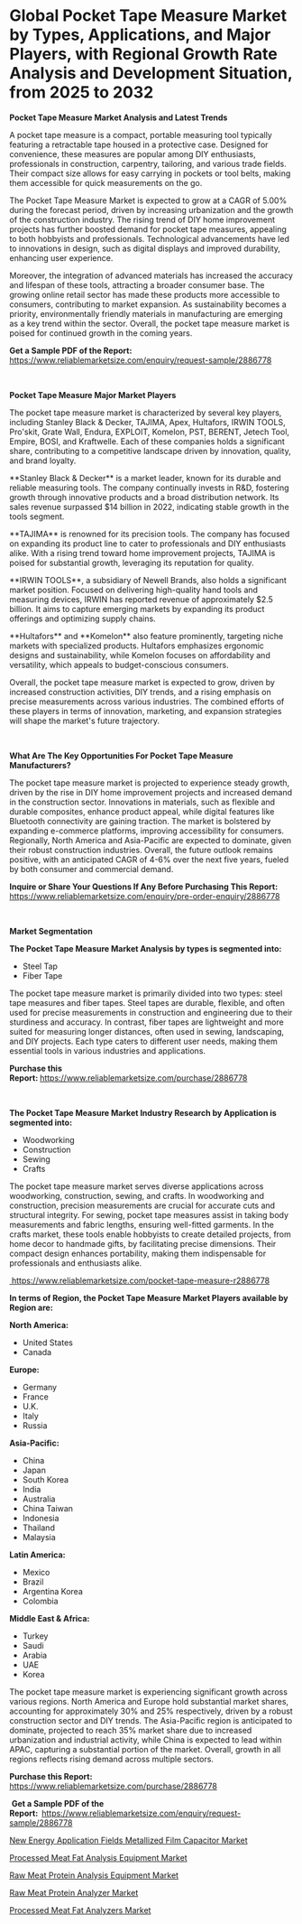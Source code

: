 <p><h1>Global Pocket Tape Measure Market by Types, Applications, and Major Players, with Regional Growth Rate Analysis and Development Situation, from 2025 to 2032</h1></p><p><strong>Pocket Tape Measure Market Analysis and Latest Trends</strong></p>
<p><p>A pocket tape measure is a compact, portable measuring tool typically featuring a retractable tape housed in a protective case. Designed for convenience, these measures are popular among DIY enthusiasts, professionals in construction, carpentry, tailoring, and various trade fields. Their compact size allows for easy carrying in pockets or tool belts, making them accessible for quick measurements on the go.</p><p>The Pocket Tape Measure Market is expected to grow at a CAGR of 5.00% during the forecast period, driven by increasing urbanization and the growth of the construction industry. The rising trend of DIY home improvement projects has further boosted demand for pocket tape measures, appealing to both hobbyists and professionals. Technological advancements have led to innovations in design, such as digital displays and improved durability, enhancing user experience.</p><p>Moreover, the integration of advanced materials has increased the accuracy and lifespan of these tools, attracting a broader consumer base. The growing online retail sector has made these products more accessible to consumers, contributing to market expansion. As sustainability becomes a priority, environmentally friendly materials in manufacturing are emerging as a key trend within the sector. Overall, the pocket tape measure market is poised for continued growth in the coming years.</p></p>
<p><strong>Get a Sample PDF of the Report:&nbsp;</strong> <a href="https://www.reliablemarketsize.com/enquiry/request-sample/2886778?utm_campaign=1999&utm_medium=2&utm_source=Github&utm_content=ia&utm_term=13032025&utm_id=pocket-tape-measure">https://www.reliablemarketsize.com/enquiry/request-sample/2886778</a></p>
<p>&nbsp;</p>
<p><strong>Pocket Tape Measure Major Market Players</strong></p>
<p><p>The pocket tape measure market is characterized by several key players, including Stanley Black & Decker, TAJIMA, Apex, Hultafors, IRWIN TOOLS, Pro'skit, Grate Wall, Endura, EXPLOIT, Komelon, PST, BERENT, Jetech Tool, Empire, BOSI, and Kraftwelle. Each of these companies holds a significant share, contributing to a competitive landscape driven by innovation, quality, and brand loyalty.</p><p>**Stanley Black & Decker** is a market leader, known for its durable and reliable measuring tools. The company continually invests in R&D, fostering growth through innovative products and a broad distribution network. Its sales revenue surpassed $14 billion in 2022, indicating stable growth in the tools segment.</p><p>**TAJIMA** is renowned for its precision tools. The company has focused on expanding its product line to cater to professionals and DIY enthusiasts alike. With a rising trend toward home improvement projects, TAJIMA is poised for substantial growth, leveraging its reputation for quality.</p><p>**IRWIN TOOLS**, a subsidiary of Newell Brands, also holds a significant market position. Focused on delivering high-quality hand tools and measuring devices, IRWIN has reported revenue of approximately $2.5 billion. It aims to capture emerging markets by expanding its product offerings and optimizing supply chains.</p><p>**Hultafors** and **Komelon** also feature prominently, targeting niche markets with specialized products. Hultafors emphasizes ergonomic designs and sustainability, while Komelon focuses on affordability and versatility, which appeals to budget-conscious consumers.</p><p>Overall, the pocket tape measure market is expected to grow, driven by increased construction activities, DIY trends, and a rising emphasis on precise measurements across various industries. The combined efforts of these players in terms of innovation, marketing, and expansion strategies will shape the market's future trajectory.</p></p>
<p>&nbsp;</p>
<p><strong>What Are The Key Opportunities For Pocket Tape Measure Manufacturers?</strong></p>
<p><p>The pocket tape measure market is projected to experience steady growth, driven by the rise in DIY home improvement projects and increased demand in the construction sector. Innovations in materials, such as flexible and durable composites, enhance product appeal, while digital features like Bluetooth connectivity are gaining traction. The market is bolstered by expanding e-commerce platforms, improving accessibility for consumers. Regionally, North America and Asia-Pacific are expected to dominate, given their robust construction industries. Overall, the future outlook remains positive, with an anticipated CAGR of 4-6% over the next five years, fueled by both consumer and commercial demand.</p></p>
<p><strong>Inquire or Share Your Questions If Any Before Purchasing This Report:</strong> <a href="https://www.reliablemarketsize.com/enquiry/pre-order-enquiry/2886778?utm_campaign=1999&utm_medium=2&utm_source=Github&utm_content=ia&utm_term=13032025&utm_id=pocket-tape-measure">https://www.reliablemarketsize.com/enquiry/pre-order-enquiry/2886778</a></p>
<p>&nbsp;</p>
<p><strong>Market Segmentation</strong></p>
<p><strong>The Pocket Tape Measure Market Analysis by types is segmented into:</strong></p>
<p><ul><li>Steel Tap</li><li>Fiber Tape</li></ul></p>
<p><p>The pocket tape measure market is primarily divided into two types: steel tape measures and fiber tapes. Steel tapes are durable, flexible, and often used for precise measurements in construction and engineering due to their sturdiness and accuracy. In contrast, fiber tapes are lightweight and more suited for measuring longer distances, often used in sewing, landscaping, and DIY projects. Each type caters to different user needs, making them essential tools in various industries and applications.</p></p>
<p><strong>Purchase this Report:&nbsp;</strong><a href="https://www.reliablemarketsize.com/purchase/2886778?utm_campaign=1999&utm_medium=2&utm_source=Github&utm_content=ia&utm_term=13032025&utm_id=pocket-tape-measure">https://www.reliablemarketsize.com/purchase/2886778</a></p>
<p>&nbsp;</p>
<p><strong>The Pocket Tape Measure Market Industry Research by Application is segmented into:</strong></p>
<p><ul><li>Woodworking</li><li>Construction</li><li>Sewing</li><li>Crafts</li></ul></p>
<p><p>The pocket tape measure market serves diverse applications across woodworking, construction, sewing, and crafts. In woodworking and construction, precision measurements are crucial for accurate cuts and structural integrity. For sewing, pocket tape measures assist in taking body measurements and fabric lengths, ensuring well-fitted garments. In the crafts market, these tools enable hobbyists to create detailed projects, from home decor to handmade gifts, by facilitating precise dimensions. Their compact design enhances portability, making them indispensable for professionals and enthusiasts alike.</p></p>
<p><a href="https://www.reliablemarketsize.com/pocket-tape-measure-r2886778?utm_campaign=1999&utm_medium=2&utm_source=Github&utm_content=ia&utm_term=13032025&utm_id=pocket-tape-measure">&nbsp;https://www.reliablemarketsize.com/pocket-tape-measure-r2886778</a></p>
<p><strong>In terms of Region, the Pocket Tape Measure Market Players available by Region are:</strong></p>
<p>
    <p> <strong> North America: </strong>
        <ul>
            <li>United States</li>
            <li>Canada</li>
        </ul>
        </p> 
    <p> <strong> Europe: </strong>
        <ul>
            <li>Germany</li>
            <li>France</li>
            <li>U.K.</li>
            <li>Italy</li>
            <li>Russia</li>
        </ul>
        </p> 
    <p> <strong> Asia-Pacific: </strong>
        <ul>
            <li>China</li>
            <li>Japan</li>
            <li>South Korea</li>
            <li>India</li>
            <li>Australia</li>
            <li>China Taiwan</li>
            <li>Indonesia</li>
            <li>Thailand</li>
            <li>Malaysia</li>
        </ul>
        </p> 
    <p> <strong> Latin America: </strong>
        <ul>
            <li>Mexico</li>
            <li>Brazil</li>
            <li>Argentina Korea</li>
            <li>Colombia</li>
        </ul>
        </p> 
    <p> <strong> Middle East & Africa: </strong>
        <ul>
            <li>Turkey</li>
            <li>Saudi</li>
            <li>Arabia</li>
            <li>UAE</li>
            <li>Korea</li>
        </ul>
    </p>
    </p>
<p><p>The pocket tape measure market is experiencing significant growth across various regions. North America and Europe hold substantial market shares, accounting for approximately 30% and 25% respectively, driven by a robust construction sector and DIY trends. The Asia-Pacific region is anticipated to dominate, projected to reach 35% market share due to increased urbanization and industrial activity, while China is expected to lead within APAC, capturing a substantial portion of the market. Overall, growth in all regions reflects rising demand across multiple sectors.</p></p>
<p><strong>Purchase this Report: </strong><a href="https://www.reliablemarketsize.com/purchase/2886778?utm_campaign=1999&utm_medium=2&utm_source=Github&utm_content=ia&utm_term=13032025&utm_id=pocket-tape-measure">https://www.reliablemarketsize.com/purchase/2886778</a></p>
<p>&nbsp;<strong>Get a Sample PDF of the Report:&nbsp;&nbsp;</strong><a href="https://www.reliablemarketsize.com/enquiry/request-sample/2886778?utm_campaign=1999&utm_medium=2&utm_source=Github&utm_content=ia&utm_term=13032025&utm_id=pocket-tape-measure">https://www.reliablemarketsize.com/enquiry/request-sample/2886778</a></p>
<p><strong></strong></p>
<p><p><a href="https://github.com/semenbobbaxu/Market-Research-Report-List-1/blob/main/new-energy-application-fields-metallized-film-capacitor-market.md?utm_campaign=1999&utm_medium=2&utm_source=Github&utm_content=ia&utm_term=13032025&utm_id=pocket-tape-measure">New Energy Application Fields Metallized Film Capacitor Market</a></p><p><a href="https://github.com/milievkulov/Market-Research-Report-List-1/blob/main/processed-meat-fat-analysis-equipment-market.md?utm_campaign=1999&utm_medium=2&utm_source=Github&utm_content=ia&utm_term=13032025&utm_id=pocket-tape-measure">Processed Meat Fat Analysis Equipment Market</a></p><p><a href="https://github.com/roffefaith6l/Market-Research-Report-List-1/blob/main/raw-meat-protein-analysis-equipment-market.md?utm_campaign=1999&utm_medium=2&utm_source=Github&utm_content=ia&utm_term=13032025&utm_id=pocket-tape-measure">Raw Meat Protein Analysis Equipment Market</a></p><p><a href="https://github.com/irisadoranrx/Market-Research-Report-List-1/blob/main/raw-meat-protein-analyzer-market.md?utm_campaign=1999&utm_medium=2&utm_source=Github&utm_content=ia&utm_term=13032025&utm_id=pocket-tape-measure">Raw Meat Protein Analyzer Market</a></p><p><a href="https://github.com/erkidrhoy/Market-Research-Report-List-1/blob/main/processed-meat-fat-analyzers-market.md?utm_campaign=1999&utm_medium=2&utm_source=Github&utm_content=ia&utm_term=13032025&utm_id=pocket-tape-measure">Processed Meat Fat Analyzers Market</a></p></p>